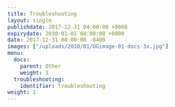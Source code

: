 ```yaml
---
title: Troubleshooting
layout: single
publishdate: 2017-12-31 04:00:00 +0000
expirydate: 2030-01-01 04:00:00 +0000
date: 2017-12-31 00:00:00 -0400
images: ["/uploads/2018/01/OGimage-01-docs-3x.jpg"]
menu:
  docs:
    parent: Other
    weight: 3
  troubleshooting:
    identifier: troubleshooting
weight: 1
---
```

